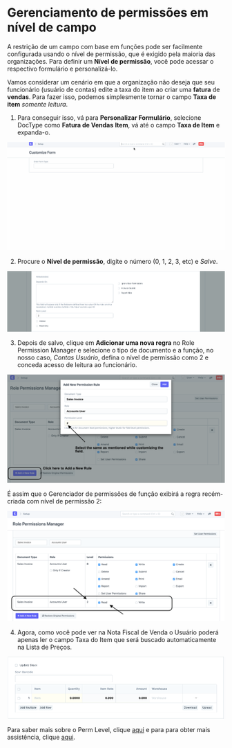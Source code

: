 # Gerenciamento de permissões em nível de campo



A restrição de um campo com base em funções pode ser facilmente configurada usando o nível de permissão, que é exigido pela maioria das organizações. Para definir um **Nível de permissão**, você pode acessar o respectivo formulário e personalizá-lo.


Vamos considerar um cenário em que a organização não deseja que seu funcionário (usuário de contas) edite a taxa do item ao criar uma **fatura** de **vendas**. Para fazer isso, podemos simplesmente tornar o campo **Taxa de item** *somente leitura*.


  



1. Para conseguir isso, vá para **Personalizar Formulário**, selecione DocType como **Fatura de Vendas** **Item**, vá até o campo **Taxa de Item** e expanda-o.


![](/files/6eFVMRc.gif)


  



2. Procure o **Nível de permissão**, digite o número (0, 1, 2, 3, etc) e *Salve*.


![](/files/6VNnxII.png)


  



3. Depois de salvo, clique em **Adicionar uma nova regra** no Role Permission Manager e selecione o tipo de documento e a função, no nosso caso, *Contas* *Usuário*, defina o nível de permissão como 2 e conceda acesso de leitura ao funcionário.


![](/files/jACnHrX.png)


  



É assim que o Gerenciador de permissões de função exibirá a regra recém-criada com nível de permissão 2:


![](/files/qCYWDfK.png)


  
 


4. Agora, como você pode ver na Nota Fiscal de Venda o Usuário poderá apenas ler o campo Taxa do Item que será buscado automaticamente na Lista de Preços.


![](/files/86CqBf1.png)


  

Para saber mais sobre o Perm Level, clique [aqui](https://erpnext.com/docs/user/manual/en/setting-up/articles/managing-perm-level/) e para para obter mais assistência, clique [aqui](https://discuss.erpnext.com/).



